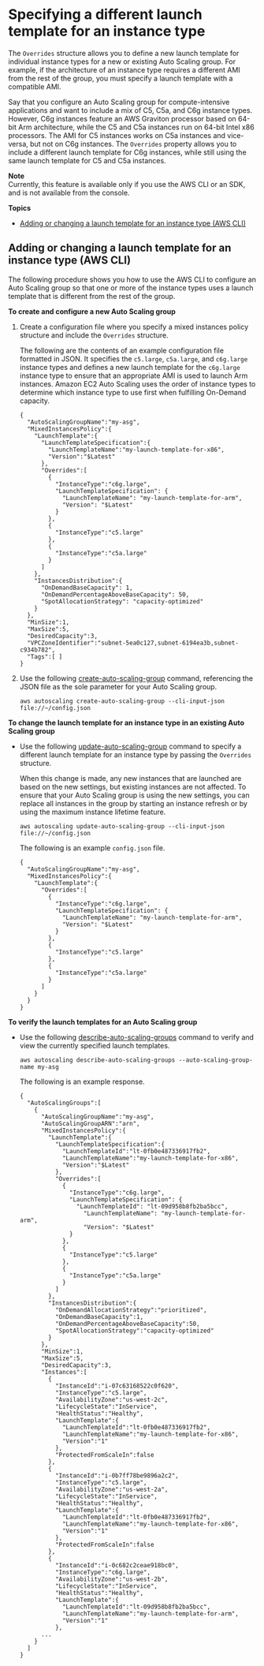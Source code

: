 # Specifying a different launch template for an instance type<a name="ec2-auto-scaling-mixed-instances-groups-launch-template-overrides"></a>

The `Overrides` structure allows you to define a new launch template for individual instance types for a new or existing Auto Scaling group\. For example, if the architecture of an instance type requires a different AMI from the rest of the group, you must specify a launch template with a compatible AMI\. 

Say that you configure an Auto Scaling group for compute\-intensive applications and want to include a mix of C5, C5a, and C6g instance types\. However, C6g instances feature an AWS Graviton processor based on 64\-bit Arm architecture, while the C5 and C5a instances run on 64\-bit Intel x86 processors\. The AMI for C5 instances works on C5a instances and vice\-versa, but not on C6g instances\. The `Overrides` property allows you to include a different launch template for C6g instances, while still using the same launch template for C5 and C5a instances\.

**Note**  
Currently, this feature is available only if you use the AWS CLI or an SDK, and is not available from the console\.

**Topics**
+ [Adding or changing a launch template for an instance type \(AWS CLI\)](#launch-template-overrides-cli)

## Adding or changing a launch template for an instance type \(AWS CLI\)<a name="launch-template-overrides-cli"></a>

The following procedure shows you how to use the AWS CLI to configure an Auto Scaling group so that one or more of the instance types uses a launch template that is different from the rest of the group\. 

**To create and configure a new Auto Scaling group**

1. Create a configuration file where you specify a mixed instances policy structure and include the `Overrides` structure\. 

   The following are the contents of an example configuration file formatted in JSON\. It specifies the `c5.large`, `c5a.large`, and `c6g.large` instance types and defines a new launch template for the `c6g.large` instance type to ensure that an appropriate AMI is used to launch Arm instances\. Amazon EC2 Auto Scaling uses the order of instance types to determine which instance type to use first when fulfilling On\-Demand capacity\.

   ```
   {
     "AutoScalingGroupName":"my-asg",
     "MixedInstancesPolicy":{
       "LaunchTemplate":{
         "LaunchTemplateSpecification":{
           "LaunchTemplateName":"my-launch-template-for-x86",
           "Version":"$Latest"
         },
         "Overrides":[
           {
             "InstanceType":"c6g.large",
             "LaunchTemplateSpecification": {
               "LaunchTemplateName": "my-launch-template-for-arm",
               "Version": "$Latest"
             }
           },
           {
             "InstanceType":"c5.large"
           },
           {
             "InstanceType":"c5a.large"
           }
         ]
       },
       "InstancesDistribution":{
         "OnDemandBaseCapacity": 1,
         "OnDemandPercentageAboveBaseCapacity": 50,
         "SpotAllocationStrategy": "capacity-optimized"
       }
     },
     "MinSize":1,
     "MaxSize":5,
     "DesiredCapacity":3,
     "VPCZoneIdentifier":"subnet-5ea0c127,subnet-6194ea3b,subnet-c934b782",
     "Tags":[ ]
   }
   ```

1. Use the following [create\-auto\-scaling\-group](https://docs.aws.amazon.com/cli/latest/reference/autoscaling/create-auto-scaling-group.html) command, referencing the JSON file as the sole parameter for your Auto Scaling group\.

   ```
   aws autoscaling create-auto-scaling-group --cli-input-json file://~/config.json
   ```

**To change the launch template for an instance type in an existing Auto Scaling group**
+ Use the following [update\-auto\-scaling\-group](https://docs.aws.amazon.com/cli/latest/reference/autoscaling/update-auto-scaling-group.html) command to specify a different launch template for an instance type by passing the `Overrides` structure\. 

  When this change is made, any new instances that are launched are based on the new settings, but existing instances are not affected\. To ensure that your Auto Scaling group is using the new settings, you can replace all instances in the group by starting an instance refresh or by using the maximum instance lifetime feature\.

  ```
  aws autoscaling update-auto-scaling-group --cli-input-json file://~/config.json
  ```

  The following is an example `config.json` file\. 

  ```
  {
    "AutoScalingGroupName":"my-asg",
    "MixedInstancesPolicy":{
      "LaunchTemplate":{
        "Overrides":[
          {
            "InstanceType":"c6g.large",
            "LaunchTemplateSpecification": {
              "LaunchTemplateName": "my-launch-template-for-arm",
              "Version": "$Latest"
            }
          },
          {
            "InstanceType":"c5.large"
          },
          {
            "InstanceType":"c5a.large"
          }
        ]
      }
    }
  }
  ```

**To verify the launch templates for an Auto Scaling group**
+ Use the following [describe\-auto\-scaling\-groups](https://docs.aws.amazon.com/cli/latest/reference/autoscaling/describe-auto-scaling-groups.html) command to verify and view the currently specified launch templates\. 

  ```
  aws autoscaling describe-auto-scaling-groups --auto-scaling-group-name my-asg
  ```

  The following is an example response\.

  ```
  {
    "AutoScalingGroups":[
      {
        "AutoScalingGroupName":"my-asg",
        "AutoScalingGroupARN":"arn",
        "MixedInstancesPolicy":{
          "LaunchTemplate":{
            "LaunchTemplateSpecification":{
              "LaunchTemplateId":"lt-0fb0e487336917fb2",
              "LaunchTemplateName":"my-launch-template-for-x86",
              "Version":"$Latest"
            },
            "Overrides":[
              {
                "InstanceType":"c6g.large",
                "LaunchTemplateSpecification": {
                  "LaunchTemplateId": "lt-09d958b8fb2ba5bcc",
                    "LaunchTemplateName": "my-launch-template-for-arm",
                    "Version": "$Latest"
                }
              },
              {
                "InstanceType":"c5.large"
              },
              {
                "InstanceType":"c5a.large"
              }
            ]
          },
          "InstancesDistribution":{
            "OnDemandAllocationStrategy":"prioritized",
            "OnDemandBaseCapacity":1,
            "OnDemandPercentageAboveBaseCapacity":50,
            "SpotAllocationStrategy":"capacity-optimized"
          }
        },
        "MinSize":1,
        "MaxSize":5,
        "DesiredCapacity":3,
        "Instances":[
          {
            "InstanceId":"i-07c63168522c0f620",
            "InstanceType":"c5.large",
            "AvailabilityZone":"us-west-2c",
            "LifecycleState":"InService",
            "HealthStatus":"Healthy",
            "LaunchTemplate":{
              "LaunchTemplateId":"lt-0fb0e487336917fb2",
              "LaunchTemplateName":"my-launch-template-for-x86",
              "Version":"1"
            },
            "ProtectedFromScaleIn":false
          },
          {
            "InstanceId":"i-0b7ff78be9896a2c2",
            "InstanceType":"c5.large",
            "AvailabilityZone":"us-west-2a",
            "LifecycleState":"InService",
            "HealthStatus":"Healthy",
            "LaunchTemplate":{
              "LaunchTemplateId":"lt-0fb0e487336917fb2",
              "LaunchTemplateName":"my-launch-template-for-x86",
              "Version":"1"
            },
            "ProtectedFromScaleIn":false
          },
          {
            "InstanceId":"i-0c682c2ceae918bc0",
            "InstanceType":"c6g.large",
            "AvailabilityZone":"us-west-2b",
            "LifecycleState":"InService",
            "HealthStatus":"Healthy",
            "LaunchTemplate":{
              "LaunchTemplateId":"lt-09d958b8fb2ba5bcc",
              "LaunchTemplateName":"my-launch-template-for-arm",
              "Version":"1"
            },
        ...
      }
    ]
  }
  ```